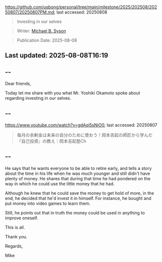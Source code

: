 https://github.com/usbong/personal/tree/main/milestone/2025/202508/20250807/20250807PM.md; last accessed: 20250808

> Investing in our selves

> Writer: [Michael B. Syson](https://www.linkedin.com/in/michaelsyson/)

> Publication Date: 2025-08-08

## Last updated: 2025-08-08T16:19

## --

Dear friends,

Today let me share with you what Mr. Yoshiki Okamoto spoke about regarding investing in our selves.

## --

https://www.youtube.com/watch?v=gdAqi5sNiO0; last accessed: 20250807

> 毎月の余剰金は未来の自分のために使おう！岡本吉起の師匠から学んだ『自己投資』の教え｜岡本吉起塾Ch

## --

He says that he wants everyone to be able to retire early, and tells a story about the time in his life when he was much younger and still didn't have plenty of money. He shares that during that time he had pondered on the way in which he could use the little money that he had.

Although he knew that he could save the money to get hold of more, in the end, he decided that he'd invest it in himself. For instance, he bought and put money into video games to learn them. 

Still, he points out that in truth the money could be used in anything to improve oneself.

This is all.

Thank you.

Regards,

Mike